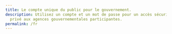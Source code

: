 ```yaml
---
title: Le compte unique du public pour le gouvernement.
description: Utilisez un compte et un mot de passe pour un accès sécurisé et
  privé aux agences gouvernementales participantes.
permalink: /fr
---
```

